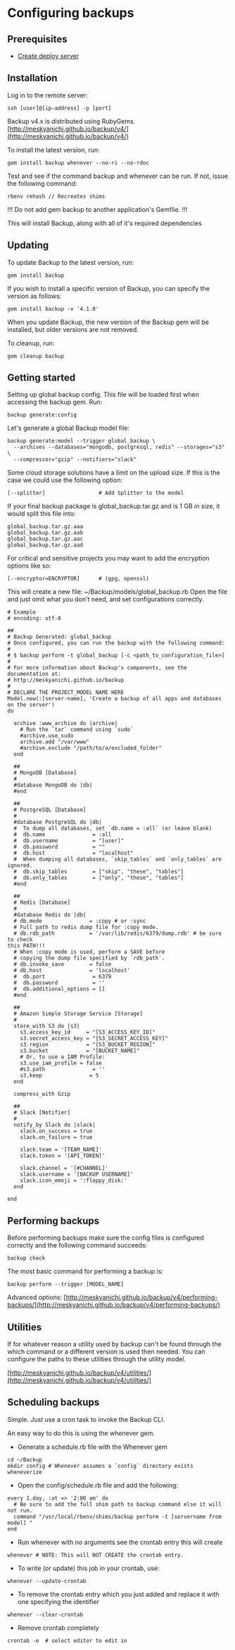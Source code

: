 # Configuring backups

## Prerequisites

* [Create deploy server](./application_ready_setup.md)

## Installation

Log in to the remote server:

```
ssh [user]@[ip-address] -p [port]
```

Backup v4.x is distributed using RubyGems.
[http://meskyanichi.github.io/backup/v4/](http://meskyanichi.github.io/backup/v4/)

To install the latest version, run:

```
gem install backup whenever --no-ri --no-rdoc
```

Test and see if the command backup and whenever can be run.
If not, issue the following command:

```
rbenv rehash // Recreates shims
```

!!! Do not add gem backup to another application's Gemfile. !!!

This will install Backup, along with all of it's required dependencies

## Updating

To update Backup to the latest version, run:

```
gem install backup
```

If you wish to install a specific version of Backup, you can specify the version
as follows:

```
gem install backup -v '4.1.0'
```

When you update Backup, the new version of the Backup gem will be installed, but
older versions are not removed.

To cleanup, run:

```
gem cleanup backup
```

## Getting started

Setting up global backup config. This file will be loaded first when accessing
the backup gem. Run:

```
backup generate:config
```

Let's generate a global Backup model file:

```
backup generate:model --trigger global_backup \
  --archives --databases="mongodb, postgresql, redis" --storages="s3" \
  --compressor="gzip" --notifiers="slack"
```

Some cloud storage solutions have a limit on the upload size. If this is the
case we could use the following option: 

```
[--splitter]                 # Add Splitter to the model
```

If your final backup package is global_backup.tar.gz and is 1 GB in size, it
would split this file into:

```
global_backup.tar.gz.aaa
global_backup.tar.gz.aab
global_backup.tar.gz.aac
global_backup.tar.gz.aad
```


For critical and sensitive projects you may want to add the encryption options like so:

```
[--encryptor=ENCRYPTOR]      # (gpg, openssl)
```

This will create a new file: ~/Backup/models/global_backup.rb
Open the file and just omit what you don't need, and set configurations
correctly.

```
# Example
# encoding: utf-8

##
# Backup Generated: global_backup
# Once configured, you can run the backup with the following command:
#
# $ backup perform -t global_backup [-c <path_to_configuration_file>]
#
# For more information about Backup's components, see the documentation at:
# http://meskyanichi.github.io/backup
#
# DECLARE THE PROJECT_MODEL NAME HERE
Model.new(:[server-name], 'Create a backup of all apps and databases on the server')
do

  archive :www_archive do |archive|
    # Run the `tar` command using `sudo`
    #archive.use_sudo
    archive.add "/var/www"
    #archive.exclude "/path/to/a/excluded_folder"
  end

  ##
  # MongoDB [Database]
  #
  #database MongoDB do |db|
  #end

  ##
  # PostgreSQL [Database]
  #
  #database PostgreSQL do |db|
  #  To dump all databases, set `db.name = :all` (or leave blank)
  #  db.name               = :all
  #  db.username           = "[user]"
  #  db.password           = ""
  #  db.host               = "localhost"
  #  When dumping all databases, `skip_tables` and `only_tables` are ignored.
  #  db.skip_tables        = ["skip", "these", "tables"]
  #  db.only_tables        = ["only", "these", "tables"]
  #end

  ##
  # Redis [Database]
  #
  #database Redis do |db|
  # db.mode               = :copy # or :sync
  # Full path to redis dump file for :copy mode.
  # db.rdb_path           = '/var/lib/redis/6379/dump.rdb' # be sure to check
this PATH!!!
  # When :copy mode is used, perform a SAVE before
  # copying the dump file specified by `rdb_path`.
  # db.invoke_save        = false
  # db.host               = 'localhost'
  #  db.port               = 6379
  #  db.password           = ''
  #  db.additional_options = []
  #end

  ##
  # Amazon Simple Storage Service [Storage]
  #
  store_with S3 do |s3|
    s3.access_key_id     = "[S3_ACCESS_KEY_ID]"
    s3.secret_access_key = "[S3_SECRET_ACCESS_KEY]"
    s3.region            = "[S3_BUCKET_REGION]"
    s3.bucket            = "[BUCKET_NAME]"
    # Or, to use a IAM Profile:
    s3.use_iam_profile = false
    #s3.path               = ''
    s3.keep               = 5
  end

  compress_with Gzip

  ##
  # Slack [Notifier]
  #
  notify_by Slack do |slack|
    slack.on_success = true
    slack.on_failure = true

    slack.team = '[TEAM_NAME]'
    slack.token = '[API_TOKEN]'

    slack.channel = '[#CHANNEL]'
    slack.username = '[BACKUP USERNAME]'
    slack.icon_emoji = ':floppy_disk:'
  end

end
```

## Performing backups

Before performing backups make sure the config files is configured correctly and the following command succeeds:

```
backup check
```

The most basic command for performing a backup is:

```
backup perform --trigger [MODEL_NAME]
```

Advanced options:
[http://meskyanichi.github.io/backup/v4/performing-backups/](http://meskyanichi.github.io/backup/v4/performing-backups/)

## Utilities

If for whatever reason a utility used by backup can't be found through the which
command or a different version is used then needed. You can configure the paths
to these utilities through the utility model.

[http://meskyanichi.github.io/backup/v4/utilities/](http://meskyanichi.github.io/backup/v4/utilities/)

## Scheduling backups

Simple. Just use a cron task to invoke the Backup CLI.

An easy way to do this is using the whenever gem.

* Generate a schedule.rb file with the Whenever gem

```
cd ~/Backup
mkdir config # Whenever assumes a `config` directory exists
wheneverize
```

* Open the config/schedule.rb file and add the following:

```
every 1.day, :at => '2:00 am' do
  # Be sure to add the full shim path to backup command else it will not run.
  command "/usr/local/rbenv/shims/backup perform -t [servername from model] " 
end
```

* Run whenever with no arguments see the crontab entry this will create

```
whenever # NOTE: This will NOT CREATE the crontab entry.
```

* To write (or update) this job in your crontab, use:

```
whenever --update-crontab
```

* To remove the crontab entry which you just added and replace it with one
  specifying the identifier

```
whenever --clear-crontab
```

* Remove crontab completely

```
crontab -e  # select editor to edit in
```
